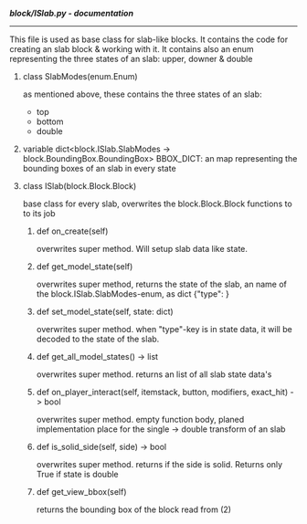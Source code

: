 ***block/ISlab.py - documentation***
___

This file is used as base class for slab-like blocks.
It contains the code for creating an slab block & working with it.
It contains also an enum representing the three states of an slab:
upper, downer & double


1. class SlabModes(enum.Enum)
    
    as mentioned above, these contains the three states of an slab:
    - top
    - bottom
    - double

2. variable dict<block.ISlab.SlabModes -> block.BoundingBox.BoundingBox>
BBOX_DICT: an map representing the bounding boxes of an slab in every 
state

3. class ISlab(block.Block.Block)

    base class for every slab, overwrites the block.Block.Block 
    functions to to its job
    
    1. def on_create(self)
    
        overwrites super method. Will setup slab data like state.
        
    2. def get_model_state(self)
    
        overwrites super method, returns the state of the slab, an name 
        of the block.ISlab.SlabModes-enum, as dict {"type": <name>}
        
    3. def set_model_state(self, state: dict)
    
        overwrites super method. when "type"-key is in state data, it 
        will be decoded to the state of the slab.
        
    4. def get_all_model_states() -> list
    
        overwrites super method. returns an list of all slab state data's
        
    5. def on_player_interact(self, itemstack, button, modifiers, exact_hit) -> bool
    
        overwrites super method. empty function body, planed 
        implementation place for the single -> double transform of an 
        slab
        
    6. def is_solid_side(self, side) -> bool
    
        overwrites super method. returns if the side is solid.
        Returns only True if state is double
        
    7. def get_view_bbox(self)
    
        returns the bounding box of the block read from (2)